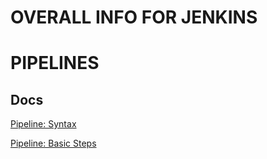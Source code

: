 # OVERALL INFO FOR JENKINS

# PIPELINES

## Docs

[Pipeline: Syntax](https://www.jenkins.io/doc/book/pipeline/syntax/)

[Pipeline: Basic Steps](https://www.jenkins.io/doc/pipeline/steps/workflow-basic-steps/)

